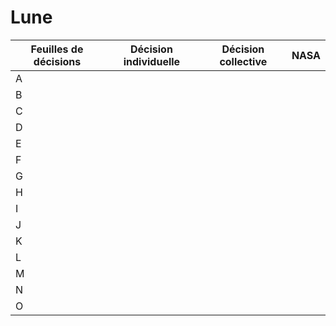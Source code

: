 # Lune
Feuilles de décisions | Décision individuelle | Décision collective | NASA
--- | --- | --- | ---
A |  |  | 
B |  |  | 
C |  |  | 
D |  |  | 
E |  |  | 
F |  |  | 
G |  |  | 
H |  |  | 
I |  |  | 
J |  |  | 
K |  |  | 
L |  |  | 
M |  |  | 
N |  |  | 
O |  |  | 
